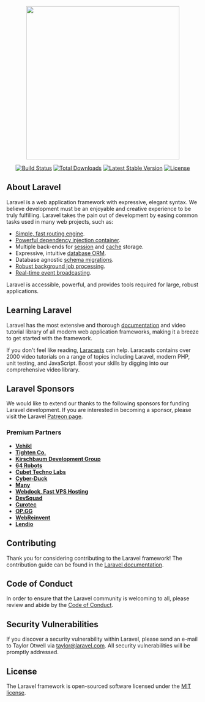 <!--
curl -s https://laravel.build/umarche | bash
sail composer require barryvdh/laravel-debugbar
sail composer require laravel/breeze --dev
sail artisan breeze:install
sail npm install
sail npm run dev
sail php artisan migrate

down()を実行後にup()を実行
sail php artisan migrate:refresh --seed
全テーブル削除してup()を実行
sail php artisan migrate:fresh --seed

sail npm run watch


sail artisan make:controller ComponentTestController
sail artisan make:component TestClassBase
sail artisan make:controller LifeCycleTestController
sail php artisan view:clear
sail artisan make:provider SampleServiceProvider

sail artisan make:model Owner -m
sail artisan make:model Admin -m
sail artisan make:migration create_owner_password_resets
sail artisan make:migration create_admin_password_resets

sail artisan storage:link

sail artisan make:controller Admin/OwnersController --resource
sail artisan make:seeder AdminSeeder
sail artisan make:seeder OwnerSeeder
sail artisan db:seed

sail artisan vendor:publish --tag=laravel-pagination

sail artisan make:model Shop -m
sail artisan make:seed ShopSeeder

sail artisan tinker

sail artisan make:controller Owner/ShopController

sail artisan vendor:publish --tag=laravel-errors

sail composer require intervention/image

sail artisan make:request UploadImageRequest

mkdir app/Services
sail artisan make:model Image -m
sail artisan make:controller Owner/ImageController --resource

sail artisan make:seed ImageSeeder

sail artisan make:model PrimaryCategory -m
sail artisan make:model SecondaryCategory

sail artisan make:seed CategorySeeder

sail artisan make:model Product -m
sail artisan make:controller Owner/ProductController --resource

sail artisan make:seed ProductSeeder

sail artisan make:model Stock -m
sail artisan make:seed StockSeeder

npm install micromodal --save

sail artisan make:request ProductRequest
sail artisan make:seed UserSeeder
sail artisan make:controller User/ItemController

sail artisan config:clear
sail artisan make:factory ProductFactory --model=Product
sail artisan make:factory StockFactory --model=Stock

sail npm install swiper@6.7.0

sail artisan make:model Cart -m
sail artisan make:controller User/CartController

sail composer require stripe/stripe-php

.envを書き換えたときにする
sail artisan config:cache

sail artisan make:mail TestMail

sail artisan queue:table

sail artisan make:job SendThanksMail

ジョブの実行
sail artisan queue:work

sail artisan make:mail ThanksMail

sail artisan make:mail OrderedMail
sail artisan make:job SendOrderedMail
-->

<p align="center"><a href="https://laravel.com" target="_blank"><img src="https://raw.githubusercontent.com/laravel/art/master/logo-lockup/5%20SVG/2%20CMYK/1%20Full%20Color/laravel-logolockup-cmyk-red.svg" width="400"></a></p>

<p align="center">
<a href="https://travis-ci.org/laravel/framework"><img src="https://travis-ci.org/laravel/framework.svg" alt="Build Status"></a>
<a href="https://packagist.org/packages/laravel/framework"><img src="https://img.shields.io/packagist/dt/laravel/framework" alt="Total Downloads"></a>
<a href="https://packagist.org/packages/laravel/framework"><img src="https://img.shields.io/packagist/v/laravel/framework" alt="Latest Stable Version"></a>
<a href="https://packagist.org/packages/laravel/framework"><img src="https://img.shields.io/packagist/l/laravel/framework" alt="License"></a>
</p>

## About Laravel

Laravel is a web application framework with expressive, elegant syntax. We believe development must be an enjoyable and creative experience to be truly fulfilling. Laravel takes the pain out of development by easing common tasks used in many web projects, such as:

- [Simple, fast routing engine](https://laravel.com/docs/routing).
- [Powerful dependency injection container](https://laravel.com/docs/container).
- Multiple back-ends for [session](https://laravel.com/docs/session) and [cache](https://laravel.com/docs/cache) storage.
- Expressive, intuitive [database ORM](https://laravel.com/docs/eloquent).
- Database agnostic [schema migrations](https://laravel.com/docs/migrations).
- [Robust background job processing](https://laravel.com/docs/queues).
- [Real-time event broadcasting](https://laravel.com/docs/broadcasting).

Laravel is accessible, powerful, and provides tools required for large, robust applications.

## Learning Laravel

Laravel has the most extensive and thorough [documentation](https://laravel.com/docs) and video tutorial library of all modern web application frameworks, making it a breeze to get started with the framework.

If you don't feel like reading, [Laracasts](https://laracasts.com) can help. Laracasts contains over 2000 video tutorials on a range of topics including Laravel, modern PHP, unit testing, and JavaScript. Boost your skills by digging into our comprehensive video library.

## Laravel Sponsors

We would like to extend our thanks to the following sponsors for funding Laravel development. If you are interested in becoming a sponsor, please visit the Laravel [Patreon page](https://patreon.com/taylorotwell).

### Premium Partners

- **[Vehikl](https://vehikl.com/)**
- **[Tighten Co.](https://tighten.co)**
- **[Kirschbaum Development Group](https://kirschbaumdevelopment.com)**
- **[64 Robots](https://64robots.com)**
- **[Cubet Techno Labs](https://cubettech.com)**
- **[Cyber-Duck](https://cyber-duck.co.uk)**
- **[Many](https://www.many.co.uk)**
- **[Webdock, Fast VPS Hosting](https://www.webdock.io/en)**
- **[DevSquad](https://devsquad.com)**
- **[Curotec](https://www.curotec.com/services/technologies/laravel/)**
- **[OP.GG](https://op.gg)**
- **[WebReinvent](https://webreinvent.com/?utm_source=laravel&utm_medium=github&utm_campaign=patreon-sponsors)**
- **[Lendio](https://lendio.com)**

## Contributing

Thank you for considering contributing to the Laravel framework! The contribution guide can be found in the [Laravel documentation](https://laravel.com/docs/contributions).

## Code of Conduct

In order to ensure that the Laravel community is welcoming to all, please review and abide by the [Code of Conduct](https://laravel.com/docs/contributions#code-of-conduct).

## Security Vulnerabilities

If you discover a security vulnerability within Laravel, please send an e-mail to Taylor Otwell via [taylor@laravel.com](mailto:taylor@laravel.com). All security vulnerabilities will be promptly addressed.

## License

The Laravel framework is open-sourced software licensed under the [MIT license](https://opensource.org/licenses/MIT).
